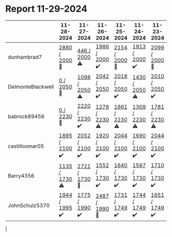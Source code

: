 # Report 11-29-2024
| | 11-28-2024 | 11-27-2024 | 11-26-2024 | 11-25-2024 | 11-24-2024 | 11-23-2024 | 11-22-2024 |
| --- | --- | --- | --- | --- | --- | --- | --- |
| dunhambrad7 | [2880 / 2000](https://www.myfitnesspal.com/food/diary/dunhambrad7?date=2024-11-28) :no_entry_sign: | [446 / 2000](https://www.myfitnesspal.com/food/diary/dunhambrad7?date=2024-11-27) :warning: | [1986 / 2000](https://www.myfitnesspal.com/food/diary/dunhambrad7?date=2024-11-26) :heavy_check_mark: | [2154 / 2000](https://www.myfitnesspal.com/food/diary/dunhambrad7?date=2024-11-25) :no_entry_sign: | [1913 / 2000](https://www.myfitnesspal.com/food/diary/dunhambrad7?date=2024-11-24) :heavy_check_mark: | [2099 / 2000](https://www.myfitnesspal.com/food/diary/dunhambrad7?date=2024-11-23) :no_entry_sign: | [1797 / 2000](https://www.myfitnesspal.com/food/diary/dunhambrad7?date=2024-11-22) :heavy_check_mark: |
| DelmonteBlackwell | [0 / 2050](https://www.myfitnesspal.com/food/diary/DelmonteBlackwell?date=2024-11-28) :no_entry_sign: | [1098 / 2050](https://www.myfitnesspal.com/food/diary/DelmonteBlackwell?date=2024-11-27) :warning: | [2042 / 2050](https://www.myfitnesspal.com/food/diary/DelmonteBlackwell?date=2024-11-26) :heavy_check_mark: | [2018 / 2050](https://www.myfitnesspal.com/food/diary/DelmonteBlackwell?date=2024-11-25) :heavy_check_mark: | [1430 / 2050](https://www.myfitnesspal.com/food/diary/DelmonteBlackwell?date=2024-11-24) :warning: | [2010 / 2050](https://www.myfitnesspal.com/food/diary/DelmonteBlackwell?date=2024-11-23) :heavy_check_mark: | [1922 / 2050](https://www.myfitnesspal.com/food/diary/DelmonteBlackwell?date=2024-11-22) :heavy_check_mark: |
| babrock89456 | [0 / 2230](https://www.myfitnesspal.com/food/diary/babrock89456?date=2024-11-28) :no_entry_sign: | [2220 / 2230](https://www.myfitnesspal.com/food/diary/babrock89456?date=2024-11-27) :heavy_check_mark: | [1278 / 2230](https://www.myfitnesspal.com/food/diary/babrock89456?date=2024-11-26) :warning: | [1661 / 2230](https://www.myfitnesspal.com/food/diary/babrock89456?date=2024-11-25) :warning: | [1309 / 2230](https://www.myfitnesspal.com/food/diary/babrock89456?date=2024-11-24) :warning: | [1781 / 2230](https://www.myfitnesspal.com/food/diary/babrock89456?date=2024-11-23) :warning: | [1118 / 2230](https://www.myfitnesspal.com/food/diary/babrock89456?date=2024-11-22) :warning: |
| castilloomar05 | [1895 / 2100](https://www.myfitnesspal.com/food/diary/castilloomar05?date=2024-11-28) :heavy_check_mark: | [2052 / 2100](https://www.myfitnesspal.com/food/diary/castilloomar05?date=2024-11-27) :heavy_check_mark: | [1920 / 2100](https://www.myfitnesspal.com/food/diary/castilloomar05?date=2024-11-26) :heavy_check_mark: | [2044 / 2100](https://www.myfitnesspal.com/food/diary/castilloomar05?date=2024-11-25) :heavy_check_mark: | [1690 / 2100](https://www.myfitnesspal.com/food/diary/castilloomar05?date=2024-11-24) :heavy_check_mark: | [2044 / 2100](https://www.myfitnesspal.com/food/diary/castilloomar05?date=2024-11-23) :heavy_check_mark: | [1639 / 2100](https://www.myfitnesspal.com/food/diary/castilloomar05?date=2024-11-22) :warning: |
| Barry4356 | [1135 / 1730](https://www.myfitnesspal.com/food/diary/Barry4356?date=2024-11-28) :warning: | [2721 / 1730](https://www.myfitnesspal.com/food/diary/Barry4356?date=2024-11-27) :no_entry_sign: | [1552 / 1730](https://www.myfitnesspal.com/food/diary/Barry4356?date=2024-11-26) :heavy_check_mark: | [1640 / 1730](https://www.myfitnesspal.com/food/diary/Barry4356?date=2024-11-25) :heavy_check_mark: | [1597 / 1730](https://www.myfitnesspal.com/food/diary/Barry4356?date=2024-11-24) :heavy_check_mark: | [1710 / 1730](https://www.myfitnesspal.com/food/diary/Barry4356?date=2024-11-23) :heavy_check_mark: | [1548 / 1730](https://www.myfitnesspal.com/food/diary/Barry4356?date=2024-11-22) :heavy_check_mark: |
| JohnSchulz5370 | [1944 / 1995](https://www.myfitnesspal.com/food/diary/JohnSchulz5370?date=2024-11-28) :heavy_check_mark: | [1775 / 1990](https://www.myfitnesspal.com/food/diary/JohnSchulz5370?date=2024-11-27) :heavy_check_mark: | [2487 / 1990](https://www.myfitnesspal.com/food/diary/JohnSchulz5370?date=2024-11-26) :no_entry_sign: | [1731 / 1749](https://www.myfitnesspal.com/food/diary/JohnSchulz5370?date=2024-11-25) :heavy_check_mark: | [1744 / 1749](https://www.myfitnesspal.com/food/diary/JohnSchulz5370?date=2024-11-24) :heavy_check_mark: | [1651 / 1749](https://www.myfitnesspal.com/food/diary/JohnSchulz5370?date=2024-11-23) :heavy_check_mark: | [1720 / 1749](https://www.myfitnesspal.com/food/diary/JohnSchulz5370?date=2024-11-22) :heavy_check_mark: |
|